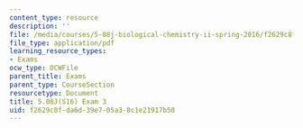 ```yaml
---
content_type: resource
description: ''
file: /media/courses/5-08j-biological-chemistry-ii-spring-2016/f2629c8fda6d39e705a38c1e21917b50_MIT5_08jS16exam3.pdf
file_type: application/pdf
learning_resource_types:
- Exams
ocw_type: OCWFile
parent_title: Exams
parent_type: CourseSection
resourcetype: Document
title: 5.08J(S16) Exam 3
uid: f2629c8f-da6d-39e7-05a3-8c1e21917b50
---
```

